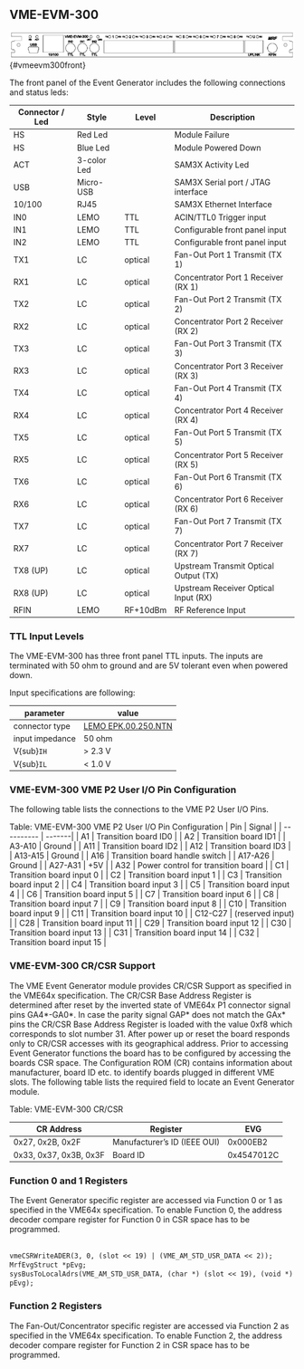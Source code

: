 ## VME-EVM-300 

![VME-EVM-300 Front Panel](images/vme-evm300-frontpanel.png){#vmeevm300front}

The front panel of the Event Generator includes the following connections and status leds:

| Connector / Led | Style | Level    |  Description |
| ----------------| ----- | -----    | ------------ |
| HS | Red Led | | Module Failure |
| HS | Blue Led | | Module Powered Down |
| ACT | 3-color Led | | SAM3X Activity Led |
| USB | Micro-USB | | SAM3X Serial port / JTAG interface |
| 10/100 | RJ45| | SAM3X Ethernet Interface |
| IN0 | LEMO | TTL | ACIN/TTL0 Trigger input |
| IN1 | LEMO | TTL | Configurable front panel input |
| IN2 | LEMO | TTL | Configurable front panel input |
| TX1             | LC    | optical  | Fan-Out Port 1 Transmit (TX 1) |
| RX1             | LC    | optical  |  Concentrator Port 1 Receiver (RX 1) |
| TX2             | LC    | optical  | Fan-Out Port 2 Transmit (TX 2) |
| RX2             | LC    | optical  |  Concentrator Port 2 Receiver (RX 2) |
| TX3             | LC    | optical  | Fan-Out Port 3 Transmit (TX 3) |
| RX3             | LC    | optical  |  Concentrator Port 3 Receiver (RX 3) |
| TX4             | LC    | optical  | Fan-Out Port 4 Transmit (TX 4) |
| RX4             | LC    | optical  |  Concentrator Port 4 Receiver (RX 4) |
| TX5             | LC    | optical  | Fan-Out Port 5 Transmit (TX 5) |
| RX5             | LC    | optical  |  Concentrator Port 5 Receiver (RX 5) |
| TX6             | LC    | optical  | Fan-Out Port 6 Transmit (TX 6) |
| RX6             | LC    | optical  |  Concentrator Port 6 Receiver (RX 6) |
| TX7             | LC    | optical  | Fan-Out Port 7 Transmit (TX 7) |
| RX7             | LC    | optical  |  Concentrator Port 7 Receiver (RX 7) |
| TX8 (UP)        | LC    | optical  | Upstream Transmit Optical Output (TX) |
| RX8 (UP)        | LC    | optical  | Upstream Receiver Optical Input (RX) |
| RFIN            | LEMO  | RF+10dBm | RF Reference Input |


### TTL Input Levels

The VME-EVM-300 has three front panel TTL inputs. 
The inputs are terminated with 50 ohm to ground and are 5V tolerant even when powered down.

Input specifications are following:

| parameter       | value |
| ---------       | ----- |
| connector type  | [LEMO EPK.00.250.NTN](https://www.lemo.com/int_en/solutions/specialties/00-nim-camac/epk-00-250-ntn.html) | 
| input impedance | 50 ohm |
| V{sub}`IH`      | > 2.3 V |
| V{sub}`IL`      | < 1.0 V |

### VME-EVM-300 VME P2 User I/O Pin Configuration

The following table lists the connections to the VME P2 User I/O Pins.

Table: VME-EVM-300 VME P2 User I/O Pin Configuration
|  Pin       | Signal |
| ---------- | -------|
| A1         |  Transition board ID0                         |
| A2         |  Transition board ID1                         |
| A3-A10     |  Ground                                       |
| A11        |  Transition board ID2                         |
| A12        |  Transition board ID3                         |
| A13-A15    |  Ground                                       |
| A16        |  Transition board handle switch               |
| A17-A26    |   Ground                                      |
| A27-A31    |  +5V                                          |
| A32        |  Power control for transition board           |
| C1         |  Transition board input 0                     |
| C2         |  Transition board input 1                     |
| C3         |  Transition board input 2                     |
| C4         |  Transition board input 3                     |
| C5         |  Transition board input 4                     |
| C6         |  Transition board input 5                     |
| C7         |  Transition board input 6                     |
| C8         |  Transition board input 7                     |
| C9         |  Transition board input 8                     |
| C10        |  Transition board input 9                     |
| C11        |  Transition board input 10                    |
| C12-C27    |  (reserved input)                             |
| C28        |  Transition board input 11                    |
| C29        |  Transition board input 12                    |
| C30        |  Transition board input 13                    |
| C31        |  Transition board input 14                    |
| C32        | Transition board input 15                     |



### VME-EVM-300 CR/CSR Support

The VME Event Generator module provides CR/CSR Support as specified in the VME64x specification. 
The CR/CSR Base Address Register is determined after reset by the inverted state of VME64x P1 connector signal pins GA4*-GA0*. 
In case the parity signal GAP* does not match the GAx* pins the CR/CSR Base Address Register is loaded with the value 0xf8 which corresponds to slot number 31.
After power up or reset the board responds only to CR/CSR accesses with its geographical address. 
Prior to accessing Event Generator functions the board has to be configured by accessing the boards CSR space.
The Configuration ROM (CR) contains information about manufacturer, board ID etc. to identify boards plugged in different VME slots. 
The following table lists the required field to locate an Event Generator module.

Table: VME-EVM-300 CR/CSR

|  CR Address | Register        | EVG  |
| ----------- | --------        | ---  |
| 0x27, 0x2B, 0x2F           | Manufacturer’s ID (IEEE OUI)  | 0x000EB2
| 0x33, 0x37, 0x3B, 0x3F     | Board ID                      | 0x4547012C

### Function 0 and 1 Registers
The Event Generator specific register are accessed via Function 0 or 1 as specified 
in the VME64x specification. 
To enable Function 0, the address decoder compare register for Function 0 in CSR space has to be programmed.

```

vmeCSRWriteADER(3, 0, (slot << 19) | (VME_AM_STD_USR_DATA << 2)); 
MrfEvgStruct *pEvg;
sysBusToLocalAdrs(VME_AM_STD_USR_DATA, (char *) (slot << 19), (void *) pEvg);

```

### Function 2 Registers

The Fan-Out/Concentrator specific register are accessed via Function 2 as specified 
in the VME64x specification. 
To enable Function 2, the address decoder compare register for Function 2 in CSR space has to be programmed.
